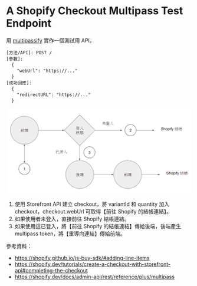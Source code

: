# A Shopify Checkout Multipass Test Endpoint

用 [multipassify](https://github.com/beaucoo/multipassify) 實作一個測試用 API。

```
[方法/API]: POST /
[參數]:
  {
    "webUrl": "https://..."
  }
[成功回應]:
  {
    "redirectURL": "https://..."
  }
```

![checkout-flow](https://github.com/Lianginger/a-shopify-checkout-multipass-test-endpoint/blob/master/shopify-checkout-multipass.png)

1. 使用 Storefront API 建立 checkout，將 variantId 和 quantity 加入 checkout，checkout.webUrl 可取得【前往 Shopify 的結帳連結】。
2. 如果使用者未登入，直接前往 Shopify 結帳連結。
3. 如果使用這已登入，將【前往 Shopify 的結帳連結】傳給後端，後端產生 multipass token，將【重導向連結】傳給前端。

參考資料：

- https://shopify.github.io/js-buy-sdk/#adding-line-items
- https://shopify.dev/tutorials/create-a-checkout-with-storefront-api#completing-the-checkout
- https://shopify.dev/docs/admin-api/rest/reference/plus/multipass
